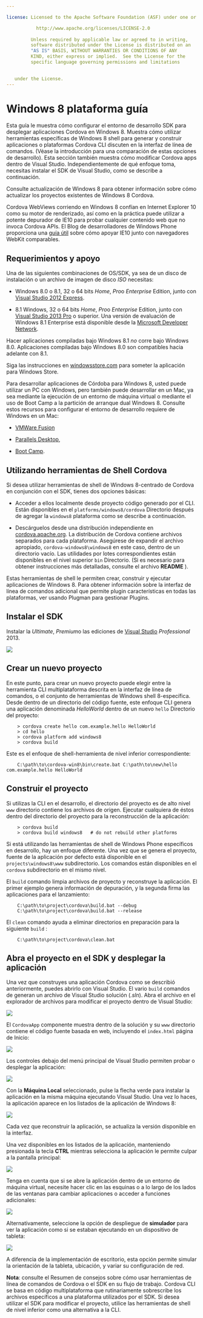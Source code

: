 ```yaml
---

license: Licensed to the Apache Software Foundation (ASF) under one or more contributor license agreements. See the NOTICE file distributed with this work for additional information regarding copyright ownership. The ASF licenses this file to you under the Apache License, Version 2.0 (the "License"); you may not use this file except in compliance with the License. You may obtain a copy of the License at

           http://www.apache.org/licenses/LICENSE-2.0
    
         Unless required by applicable law or agreed to in writing,
         software distributed under the License is distributed on an
         "AS IS" BASIS, WITHOUT WARRANTIES OR CONDITIONS OF ANY
         KIND, either express or implied.  See the License for the
         specific language governing permissions and limitations
    

   under the License.
---
```


# Windows 8 plataforma guía

Esta guía le muestra cómo configurar el entorno de desarrollo SDK para desplegar aplicaciones Cordova en Windows 8. Muestra cómo utilizar herramientas específicas de Windows 8 shell para generar y construir aplicaciones o plataformas Cordova CLI discuten en la interfaz de línea de comandos. (Véase la introducción para una comparación de estas opciones de desarrollo). Esta sección también muestra cómo modificar Cordova apps dentro de Visual Studio. Independientemente de qué enfoque toma, necesitas instalar el SDK de Visual Studio, como se describe a continuación.

Consulte actualización de Windows 8 para obtener información sobre cómo actualizar los proyectos existentes de Windows 8 Cordova.

Cordova WebViews corriendo en Windows 8 confían en Internet Explorer 10 como su motor de renderizado, así como en la práctica puede utilizar a potente depurador de IE10 para probar cualquier contenido web que no invoca Cordova APIs. El Blog de desarrolladores de Windows Phone proporciona una [guía útil][1] sobre cómo apoyar IE10 junto con navegadores WebKit comparables.

 [1]: http://blogs.windows.com/windows_phone/b/wpdev/archive/2012/11/15/adapting-your-webkit-optimized-site-for-internet-explorer-10.aspx

## Requerimientos y apoyo

Una de las siguientes combinaciones de OS/SDK, ya sea de un disco de instalación o un archivo de imagen de disco *ISO* necesitas:

*   Windows 8.0 o 8.1, 32 o 64 bits *Home*, *Pro*o *Enterprise* Edition, junto con [Visual Studio 2012 Express][2].

*   8.1 Windows, 32 o 64 bits *Home*, *Pro*o *Enterprise* Edition, junto con [Visual Studio 2013 Pro][2] o superior. Una versión de evaluación de Windows 8.1 Enterprise está disponible desde la [Microsoft Developer Network][3].

 [2]: http://www.visualstudio.com/downloads
 [3]: http://msdn.microsoft.com/en-US/evalcenter/jj554510

Hacer aplicaciones compiladas bajo Windows 8.1 *no* corre bajo Windows 8.0. Aplicaciones compiladas bajo Windows 8.0 son compatibles hacia adelante con 8.1.

<!-- 64-bit necessary? Pro necessary? ELSE still recommended for parallel WP dev -->

Siga las instrucciones en [windowsstore.com][4] para someter la aplicación para Windows Store.

 [4]: http://www.windowsstore.com/

<!-- true? -->

Para desarrollar aplicaciones de Córdoba para Windows 8, usted puede utilizar un PC con Windows, pero también puede desarrollar en un Mac, ya sea mediante la ejecución de un entorno de máquina virtual o mediante el uso de Boot Camp a la partición de arranque dual Windows 8. Consulte estos recursos para configurar el entorno de desarrollo requiere de Windows en un Mac:

*   [VMWare Fusion][5]

*   [Parallels Desktop][6],

*   [Boot Camp][7].

 [5]: http://msdn.microsoft.com/en-US/library/windows/apps/jj945426
 [6]: http://msdn.microsoft.com/en-US/library/windows/apps/jj945424
 [7]: http://msdn.microsoft.com/en-US/library/windows/apps/jj945423

## Utilizando herramientas de Shell Cordova

Si desea utilizar herramientas de shell de Windows 8-centrado de Cordova en conjunción con el SDK, tienes dos opciones básicas:

*   Acceder a ellos localmente desde proyecto código generado por el CLI. Están disponibles en el `platforms/windows8/cordova` Directorio después de agregar la `windows8` plataforma como se describe a continuación.

*   Descárguelos desde una distribución independiente en [cordova.apache.org][8]. La distribución de Cordova contiene archivos separados para cada plataforma. Asegúrese de expandir el archivo apropiado, `cordova-windows8\windows8` en este caso, dentro de un directorio vacío. Las utilidades por lotes correspondientes están disponibles en el nivel superior `bin` Directorio. (Si es necesario para obtener instrucciones más detalladas, consulte el archivo **README** ).

 [8]: http://cordova.apache.org

Estas herramientas de shell le permiten crear, construir y ejecutar aplicaciones de Windows 8. Para obtener información sobre la interfaz de línea de comandos adicional que permite plugin características en todas las plataformas, ver usando Plugman para gestionar Plugins.

## Instalar el SDK

Instalar la *Ultimate*, *Premium*o las ediciones de [Visual Studio][2] *Professional* 2013.

![][9]

 [9]: img/guide/platforms/win8/win8_installSDK.png

## Crear un nuevo proyecto

En este punto, para crear un nuevo proyecto puede elegir entre la herramienta CLI multiplataforma descrita en la interfaz de línea de comandos, o el conjunto de herramientas de Windows shell 8-específica. Desde dentro de un directorio del código fuente, este enfoque CLI genera una aplicación denominada *HelloWorld* dentro de un nuevo `hello` Directorio del proyecto:

        > cordova create hello com.example.hello HelloWorld
        > cd hello
        > cordova platform add windows8
        > cordova build
    

Este es el enfoque de shell-herramienta de nivel inferior correspondiente:

        C:\path\to\cordova-win8\bin\create.bat C:\path\to\new\hello com.example.hello HelloWorld
    

## Construir el proyecto

Si utilizas la CLI en el desarrollo, el directorio del proyecto es de alto nivel `www` directorio contiene los archivos de origen. Ejecutar cualquiera de éstos dentro del directorio del proyecto para la reconstrucción de la aplicación:

        > cordova build
        > cordova build windows8   # do not rebuild other platforms
    

Si está utilizando las herramientas de shell de Windows Phone específicos en desarrollo, hay un enfoque diferente. Una vez que se genera el proyecto, fuente de la aplicación por defecto está disponible en el `projects\windows8\www` subdirectorio. Los comandos están disponibles en el `cordova` subdirectorio en el mismo nivel.

El `build` comando limpia archivos de proyecto y reconstruye la aplicación. El primer ejemplo genera información de depuración, y la segunda firma las aplicaciones para el lanzamiento:

        C:\path\to\project\cordova\build.bat --debug        
        C:\path\to\project\cordova\build.bat --release
    

El `clean` comando ayuda a eliminar directorios en preparación para la siguiente `build` :

        C:\path\to\project\cordova\clean.bat
    

## Abra el proyecto en el SDK y desplegar la aplicación

Una vez que construyes una aplicación Cordova como se describió anteriormente, puedes abrirlo con Visual Studio. El vario `build` comandos de generan un archivo de Visual Studio solución (*.sln*). Abra el archivo en el explorador de archivos para modificar el proyecto dentro de Visual Studio:

![][10]

 [10]: img/guide/platforms/win8/win8_sdk_openSLN.png

El `CordovaApp` componente muestra dentro de la solución y su `www` directorio contiene el código fuente basada en web, incluyendo el `index.html` página de Inicio:

![][11]

 [11]: img/guide/platforms/win8/win8_sdk.png

Los controles debajo del menú principal de Visual Studio permiten probar o desplegar la aplicación:

![][12]

 [12]: img/guide/platforms/win8/win8_sdk_deploy.png

Con la **Máquina Local** seleccionado, pulse la flecha verde para instalar la aplicación en la misma máquina ejecutando Visual Studio. Una vez lo haces, la aplicación aparece en los listados de la aplicación de Windows 8:

![][13]

 [13]: img/guide/platforms/win8/win8_sdk_runApp.png

Cada vez que reconstruir la aplicación, se actualiza la versión disponible en la interfaz.

Una vez disponibles en los listados de la aplicación, manteniendo presionada la tecla **CTRL** mientras selecciona la aplicación le permite culpar a la pantalla principal:

![][14]

 [14]: img/guide/platforms/win8/win8_sdk_runHome.png

Tenga en cuenta que si se abre la aplicación dentro de un entorno de máquina virtual, necesite hacer clic en las esquinas o a lo largo de los lados de las ventanas para cambiar aplicaciones o acceder a funciones adicionales:

![][15]

 [15]: img/guide/platforms/win8/win8_sdk_run.png

Alternativamente, seleccione la opción de despliegue de **simulador** para ver la aplicación como si se estaban ejecutando en un dispositivo de tableta:

![][16]

 [16]: img/guide/platforms/win8/win8_sdk_sim.png

A diferencia de la implementación de escritorio, esta opción permite simular la orientación de la tableta, ubicación, y variar su configuración de red.

**Nota**: consulte el Resumen de consejos sobre cómo usar herramientas de línea de comandos de Cordova o el SDK en su flujo de trabajo. Cordova CLI se basa en código multiplataforma que rutinariamente sobrescribe los archivos específicos a una plataforma utilizados por el SDK. Si desea utilizar el SDK para modificar el proyecto, utilice las herramientas de shell de nivel inferior como una alternativa a la CLI.
